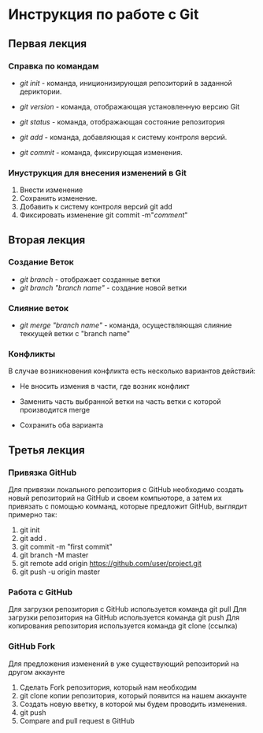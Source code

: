 # Инструкция по работе с Git
## Первая лекция
### Справка по командам

* *git init* - команда, иниционизирующая репозиторий в заданной дериктории.

* *git version* - команда, отображающая установленную версию Git

* *git status* - команда, отображающая состояние репозитория

* *git add* - команда, добавляющая к систему контроля версий.

* *git commit* - команда, фиксирующая изменения. 

### Инуструкция для внесения изменений в Git

1. Внести изменение
2. Сохранить изменение.
3. Добавить к систему контроля версий git add
4. Фиксировать изменение git commit -m"*comment*"

## Вторая лекция

### Создание Веток

* *git branch* - отображает созданные ветки
* *git branch "branch name"* - создание новой ветки

### Слияние веток

* *git merge "branch name"* - команда, осуществляющая слияние теккущей ветки с "branch name"

### Конфликты

В случае возникновения конфликта есть несколько вариантов действий:

* Не вносить измения в части, где возник конфликт

* Заменить часть выбранной ветки на часть ветки с которой производится merge

* Сохранить оба варианта

## Третья лекция

### Привязка GitHub 

Для привязки локального репозитория с GitHub необходимо создать новый репозиторий на GitHub и своем компьюторе, а затем их привязать с помощью комманд, которые предложит GitHub, выглядит примерно так:

1. git init
2. git add .
3. git commit -m "first commit"
4. git branch -M master
5. git remote add origin https://github.com/user/project.git
6. git push -u origin master

### Работа с GitHub

Для загрузки репозитория с GitHub используется команда git pull
Для загрузки репозитория на GitHub используется команда git push
Для копирования репозитория используется команда git clone (ссылка)

### GitHub Fork

Для предложения изменений в уже существующий репозиторий на другом аккаунте
1. Сделать Fork репозитория, который нам необходим
2. git clone копии репозитория, который появится на нашем аккаунте
3. Создать новую вветку, в которой мы будем проводить изменения.
4. git push
5. Compare and pull request в GitHub 

